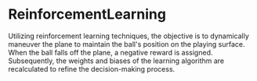 # ReinforcementLearning

Utilizing reinforcement learning techniques, the objective is to dynamically maneuver the plane to maintain the ball's position on the playing surface. 
When the ball falls off the plane, a negative reward is assigned. 
Subsequently, the weights and biases of the learning algorithm are recalculated to refine the decision-making process.

